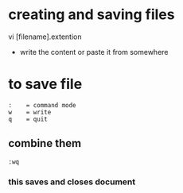 # creating and saving files


vi [filename].extention
- write the content or paste it from somewhere 

# to save file
```
:    = command mode
w    = write
q    = quit 
```

## combine them 
```
:wq
```
### this saves and closes document
